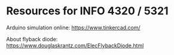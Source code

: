 # Resources for INFO 4320 / 5321

Arduino simulation online: https://www.tinkercad.com/

About flyback diode: https://www.douglaskrantz.com/ElecFlybackDiode.html
